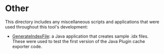 # Other

This directory includes any miscellaneous scripts and applications that were used throughout this tool's development:

* [GenerateIndexFile](JavaPlugin/GenerateIndexFile.java): a Java application that creates sample .idx files. These were used to test the first version of the Java Plugin cache exporter code.
